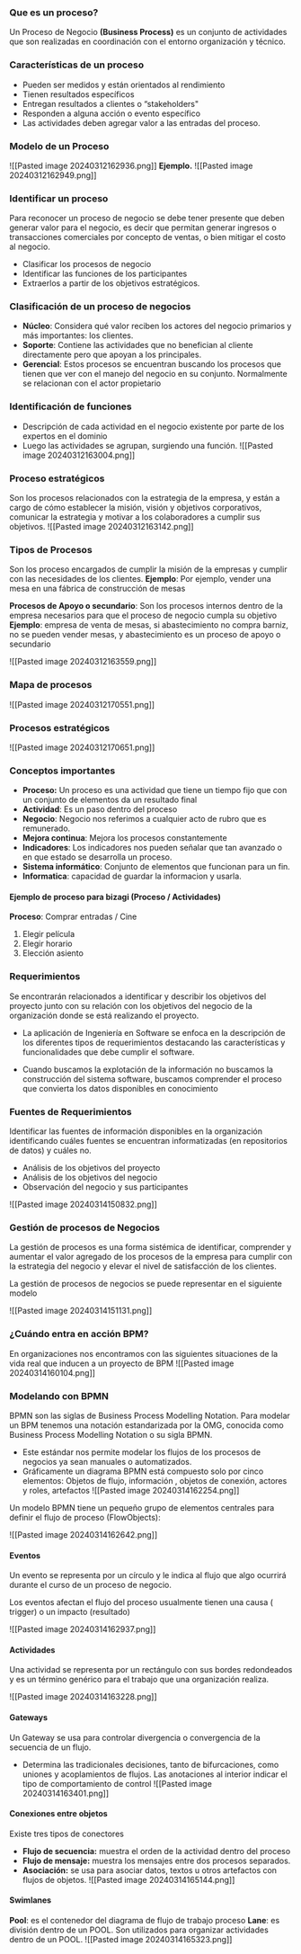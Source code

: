 ### Que es un proceso?
Un Proceso de Negocio **(Business Process)** es un conjunto de actividades que son realizadas en coordinación con el entorno organización y técnico.

### Características de un proceso
- Pueden ser medidos y están orientados al rendimiento
- Tienen resultados específicos
- Entregan resultados a clientes o “stakeholders"
- Responden a alguna acción o evento específico
- Las actividades deben agregar valor a las entradas del proceso.


### Modelo de un Proceso
![[Pasted image 20240312162936.png]]
**Ejemplo.**
![[Pasted image 20240312162949.png]]



### Identificar un proceso
Para reconocer un proceso de negocio se debe tener presente que deben generar valor para el negocio, es decir que permitan generar ingresos o transacciones comerciales por concepto de ventas, o bien mitigar el costo al negocio.

- Clasificar los procesos de negocio
- Identificar las funciones de los participantes
- Extraerlos a partir de los objetivos estratégicos.


### Clasificación de un proceso de negocios
- **Núcleo**: Considera qué valor reciben los actores del negocio primarios y más importantes: los clientes.
- **Soporte**: Contiene las actividades que no benefician al cliente directamente pero que apoyan a los principales.
- **Gerencial**: Estos procesos se encuentran buscando los procesos que tienen que ver con el manejo del negocio en su conjunto. Normalmente se relacionan con el actor propietario

### Identificación de funciones

- Descripción de cada actividad en el negocio existente por parte de los expertos en el dominio
- Luego las actividades se agrupan, surgiendo una función.
![[Pasted image 20240312163004.png]]


### Proceso estratégicos
Son los procesos relacionados con la estrategia de la empresa, y están a cargo de cómo establecer la misión, visión y objetivos corporativos, comunicar la estrategia y motivar a los colaboradores a cumplir sus objetivos.
![[Pasted image 20240312163142.png]]

### Tipos de Procesos
Son los proceso encargados de cumplir la misión de la empresas y cumplir con las necesidades de los clientes.
**Ejemplo**: Por ejemplo, vender una mesa en una fábrica de construcción de mesas

**Procesos de Apoyo o secundario**: Son los procesos internos dentro de la empresa necesarios para que el proceso de negocio cumpla su objetivo
**Ejemplo**: empresa de venta de mesas, si abastecimiento no compra barniz, no se pueden vender mesas, y abastecimiento es un proceso de apoyo o secundario

![[Pasted image 20240312163559.png]]

### Mapa de procesos
![[Pasted image 20240312170551.png]]

### Procesos estratégicos
![[Pasted image 20240312170651.png]]

### Conceptos importantes
- **Proceso:** Un proceso es una actividad que tiene un tiempo fijo que con un conjunto de elementos da un resultado final
- **Actividad**: Es un paso dentro del proceso
- **Negocio**: Negocio nos referimos a cualquier acto de rubro que es remunerado.
- **Mejora continua**: Mejora los procesos constantemente
- **Indicadores**: Los indicadores nos pueden señalar que tan avanzado o en que estado se desarrolla un proceso.
- **Sistema informático**: Conjunto de elementos que funcionan para un fin.
- **Informatica**: capacidad de guardar la informacion y usarla.

#### Ejemplo de proceso para bizagi (Proceso / Actividades)
**Proceso**: Comprar entradas / Cine
1) Elegir película
2) Elegir horario
3) Elección asiento



### Requerimientos
Se encontrarán relacionados a identificar y describir los objetivos del proyecto junto con su relación con los objetivos del negocio de la organización donde se está realizando el proyecto.

- La aplicación de Ingeniería en Software se enfoca en la descripción de los diferentes tipos de requerimientos destacando las características y funcionalidades que debe cumplir el software.

- Cuando buscamos la explotación de la información no buscamos la construcción del sistema software, buscamos comprender el proceso que convierta los datos disponibles en conocimiento

### Fuentes de Requerimientos
Identificar las fuentes de información disponibles en la organización identificando cuáles fuentes se encuentran informatizadas (en repositorios de datos) y cuáles no.

- Análisis de los objetivos del proyecto
- Análisis de los objetivos del negocio
- Observación del negocio y sus participantes

![[Pasted image 20240314150832.png]]

### Gestión de procesos de Negocios
La gestión de procesos es una forma sistémica de identificar, comprender y aumentar el valor agregado de los procesos de la empresa para cumplir con la estrategia del negocio y elevar el nivel de satisfacción de los clientes.

La gestión de procesos de negocios se puede representar en el siguiente modelo

![[Pasted image 20240314151131.png]]

### ¿Cuándo entra en acción BPM?
En organizaciones nos encontramos con las siguientes situaciones de la vida real que inducen a un proyecto de BPM
![[Pasted image 20240314160104.png]]

### Modelando con BPMN
BPMN son las siglas de Business Process Modelling Notation.
Para modelar un BPM tenemos una notación estandarizada por la OMG, conocida como Business Process Modelling Notation o su sigla BPMN.
- Este estándar nos permite modelar los flujos de los procesos de negocios ya sean manuales o automatizados.
- Gráficamente un diagrama BPMN está compuesto solo por cinco elementos: Objetos de flujo, información , objetos de conexión, actores y roles, artefactos ![[Pasted image 20240314162254.png]]


Un modelo BPMN tiene un pequeño grupo de elementos centrales para definir el flujo de proceso (FlowObjects):

![[Pasted image 20240314162642.png]]

#### Eventos
Un evento se representa por un círculo y le indica al flujo que algo ocurrirá durante el curso de un proceso de negocio.

Los eventos afectan el flujo del proceso usualmente tienen una causa ( trigger) o un impacto (resultado)

![[Pasted image 20240314162937.png]]

#### Actividades
Una actividad se representa por un rectángulo con sus bordes redondeados y es un término genérico para el trabajo que una organización realiza.

![[Pasted image 20240314163228.png]]


#### Gateways
Un Gateway se usa para controlar divergencia o convergencia de la secuencia de un flujo.
- Determina las tradicionales decisiones, tanto de bifurcaciones, como uniones y acoplamientos de flujos. Las anotaciones al interior indicar el tipo de comportamiento de control
![[Pasted image 20240314163401.png]]

#### Conexiones entre objetos
Existe tres tipos de conectores 
- **Flujo de secuencia:** muestra el orden de la actividad dentro del proceso 
- **Flujo de mensaje:** muestra los mensajes entre dos procesos separados. 
- **Asociación:** se usa para asociar datos, textos u otros artefactos con flujos de objetos.
![[Pasted image 20240314165144.png]]

#### Swimlanes
**Pool**: es el contenedor del diagrama de flujo de trabajo proceso
**Lane**: es división dentro de un POOL. Son utilizados para organizar actividades dentro de un POOL.
![[Pasted image 20240314165323.png]]

